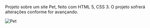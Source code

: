 Projeto sobre um site Pet, feito com HTML 5, CSS 3. O projeto sofrerá alterações conforme for avançando.

![Pet](https://user-images.githubusercontent.com/84814641/146121326-8cc56693-6b62-465c-9958-362d6bb3446b.jpg)
